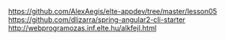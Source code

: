 https://github.com/AlexAegis/elte-appdev/tree/master/lesson05
https://github.com/dlizarra/spring-angular2-cli-starter
http://webprogramozas.inf.elte.hu/alkfejl.html
